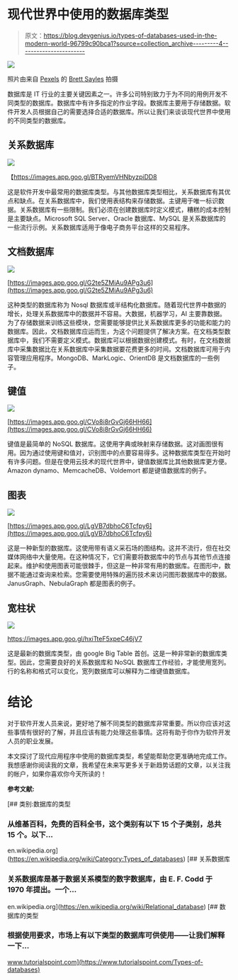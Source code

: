 # 现代世界中使用的数据库类型

> 原文：<https://blog.devgenius.io/types-of-databases-used-in-the-modern-world-96799c90bca1?source=collection_archive---------4----------------------->

![](img/6184e1f4870601b29c5b20978ab17017.png)

照片由来自 [Pexels](https://www.pexels.com/photo/server-racks-in-modern-data-center-4508751/?utm_content=attributionCopyText&utm_medium=referral&utm_source=pexels) 的 [Brett Sayles](https://www.pexels.com/@brett-sayles?utm_content=attributionCopyText&utm_medium=referral&utm_source=pexels) 拍摄

数据库是 IT 行业的主要关键因素之一。许多公司特别致力于为不同的用例开发不同类型的数据库。数据库中有许多指定的作业字段。数据库主要用于存储数据。软件开发人员根据自己的需要选择合适的数据库。所以让我们来谈谈现代世界中使用的不同类型的数据库。

## 关系数据库

![](img/644995456932631abb5d6f0a6fddb3e5.png)

【https://images.app.goo.gl/BTRyemVHNbyzpiDD8 

这是软件开发中最常用的数据库类型。与其他数据库类型相比，关系数据库有其优点和缺点。在关系数据库中，我们使用表结构来存储数据。主键用于唯一标识数据。关系数据库有一些限制。我们必须在创建数据库时定义模式，糟糕的成本控制是主要缺点。Microsoft SQL Server、Oracle 数据库、MySQL 是关系数据库的一些流行示例。关系数据库适用于像电子商务平台这样的交易程序。

## 文档数据库

![](img/94f4154b36f1fbb3ec3b9220074f674a.png)

[https://images.app.goo.gl/G2te5ZMiAu9APg3u6](https://images.app.goo.gl/G2te5ZMiAu9APg3u6)

这种类型的数据库称为 Nosql 数据库或半结构化数据库。随着现代世界中数据的增长，处理关系数据库中的数据并不容易。大数据，机器学习，AI 主要靠数据。为了存储数据来训练这些模块，您需要能够提供比关系数据库更多的功能和能力的数据库。因此，文档数据库应运而生，为这个问题提供了解决方案。在文档类型数据库中，我们不需要定义模式。数据库可以根据数据创建模式。有时，在文档数据库中采集数据比在关系数据库中采集数据要花费更多的时间。文档数据库可用于内容管理应用程序。MongoDB、MarkLogic、OrientDB 是文档数据库的一些例子。

## 键值

![](img/52431c04e14de09014860b3043cef71e.png)

[https://images.app.goo.gl/CVo8i8rGvGj66HH66](https://images.app.goo.gl/CVo8i8rGvGj66HH66)

键值是最简单的 NoSQL 数据库。这使用字典或映射来存储数据。这对画图很有用。因为通过使用键和值对，识别图中的点要容易得多。这种数据库类型在开始时有许多问题。但是在使用云技术的现代世界中，键值数据库比其他数据库更方便。Amazon dynamo、MemcacheDB、Voldemort 都是键值数据库的例子。

## 图表

![](img/26d71c513285f30d2b09cadbd98a3338.png)

[https://images.app.goo.gl/LgVB7dbhoC6Tcfpy6](https://images.app.goo.gl/LgVB7dbhoC6Tcfpy6)

这是一种新型的数据库。这使用带有语义采石场的图结构。这并不流行，但在社交媒体网络中大量使用。在这种情况下，它们需要将数据库中的节点与其他节点连接起来。维护和使用图表可能很棘手，但这是一种非常有用的数据库。在图形中，数据不能通过查询来检索。您需要使用特殊的遍历技术来访问图形数据库中的数据。JanusGraph、NebulaGraph 都是图表的例子。

## 宽柱状

![](img/53a3d462ff9f458d164ae10d74fb4122.png)

https://images.app.goo.gl/hxiTteF5xpeC46jV7

这是最新的数据库类型，由 google Big Table 首创。这是一种非常新的数据库类型。因此，您需要良好的关系数据库和 NoSQL 数据库工作经验，才能使用宽列。行的名称和格式可以变化，宽列数据库可以解释为二维键值数据库。

# 结论

对于软件开发人员来说，更好地了解不同类型的数据库非常重要。所以你应该对这些事情有很好的了解，并且应该有能力处理这些事情。这将有助于你作为软件开发人员的职业发展。

本文探讨了现代应用程序中使用的数据库类型，希望能帮助您更准确地完成工作。我想感谢你阅读我的文章，我希望在未来写更多关于新趋势话题的文章，以关注我的帐户，如果你喜欢你今天所读的！

**参考文献:**

 [## 类别:数据库的类型

### 从维基百科，免费的百科全书，这个类别有以下 15 个子类别，总共 15 个。以下…

en.wikipedia.org](https://en.wikipedia.org/wiki/Category:Types_of_databases) [](https://en.wikipedia.org/wiki/Relational_database) [## 关系数据库

### 关系数据库是基于数据关系模型的数字数据库，由 E. F. Codd 于 1970 年提出。一个…

en.wikipedia.org](https://en.wikipedia.org/wiki/Relational_database) [](https://www.tutorialspoint.com/Types-of-databases) [## 数据库的类型

### 根据使用要求，市场上有以下类型的数据库可供使用——让我们解释一下…

www.tutorialspoint.com](https://www.tutorialspoint.com/Types-of-databases)